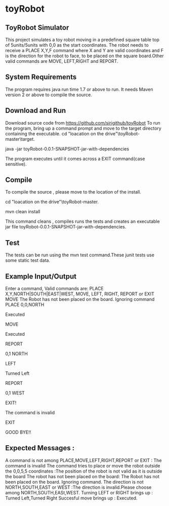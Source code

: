 # toyRobot
ToyRobot Simulator
-----------------------
This project simulates a toy robot moving in a predefined square table top of 5units/5units with 0,0 as the start coordinates.
The robot needs to receive a PLACE X,Y,F command where X and Y are valid coordinates and F is the direction for the robot to face, to be placed on the square board.Other valid commands are MOVE, LEFT,RIGHT and REPORT.

System Requirements
---------------------
The program requires java run time 1.7 or above to run. It needs Maven version 2 or above to compile the source.

Download and Run 
--------------------------
Download source code from https://github.com/sirigithub/toyRobot
To run the program, bring up a command prompt and move to the target directory containing the executable.
cd "loacation on the drive"\toyRobot-master\target.

java -jar toyRobot-0.0.1-SNAPSHOT-jar-with-dependencies

The program executes until it comes across a EXIT command(case sensitive).

Compile
--------
To compile the source , please move to the location of the install.

cd "loacation on the drive"\toyRobot-master.

mvn clean install

This command cleans , compiles runs the tests and creates an executable jar file toyRobot-0.0.1-SNAPSHOT-jar-with-dependencies.

Test
-----
The tests can be run using the mvn test command.These junit tests use some static test data.

Example Input/Output
-----------------------
Enter a command, Valid commands are:
PLACE X,Y,NORTH|SOUTH|EAST|WEST, MOVE, LEFT, RIGHT, REPORT or EXIT
MOVE
The Robot has not been placed on the board. Ignoring command
PLACE 0,0,NORTH

Executed

MOVE

Executed

REPORT

0,1 NORTH

LEFT

Turned Left

REPORT

0,1 WEST

EXIT!

The command is invalid

EXIT

GOOD BYE!!

Expected Messages :
--------------------
A command is not among PLACE,MOVE,LEFT,RIGHT,REPORT or EXIT : The command is invalid
The command tries to place or move the robot outside the 0,0,5,5 coordinates :The position of the robot is not valid as it is outside the board
The robot has not been placed on the board: The Robot has not been placed on the board. Ignoring command.
The direction is not NORTH,SOUTH,EAST or WEST :The direction is invalid.Please choose among NORTH,SOUTH,EASt,WEST.
Turning LEFT or RIGHT brings up : Turned Left,Turned Right
Succesful move brings up : Executed.







